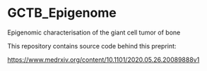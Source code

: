 # GCTB_Epigenome
Epigenomic characterisation of the giant cell tumor of bone


This repository contains source code behind this preprint:

https://www.medrxiv.org/content/10.1101/2020.05.26.20089888v1




